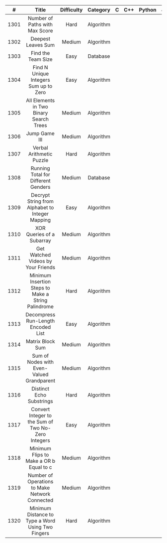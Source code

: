 | # | Title | Difficulty | Category | C | C++ | Python | Java |
| :---: | :---: | :---: | :---: | :---: | :---: | :---: | :---: |
| 1301 | Number of Paths with Max Score | Hard | Algorithm |  |  |  |  |
| 1302 | Deepest Leaves Sum | Medium | Algorithm |  |  |  |  |
| 1303 | Find the Team Size | Easy | Database |  |  |  |  |
| 1304 | Find N Unique Integers Sum up to Zero | Easy | Algorithm |  |  |  |  |
| 1305 | All Elements in Two Binary Search Trees | Medium | Algorithm |  |  |  |  |
| 1306 | Jump Game III | Medium | Algorithm |  |  |  |  |
| 1307 | Verbal Arithmetic Puzzle | Hard | Algorithm |  |  |  |  |
| 1308 | Running Total for Different Genders | Medium | Database |  |  |  |  |
| 1309 | Decrypt String from Alphabet to Integer Mapping | Easy | Algorithm |  |  |  |  |
| 1310 | XOR Queries of a Subarray | Medium | Algorithm |  |  |  |  |
| 1311 | Get Watched Videos by Your Friends | Medium | Algorithm |  |  |  |  |
| 1312 | Minimum Insertion Steps to Make a String Palindrome | Hard | Algorithm |  |  |  |  |
| 1313 | Decompress Run-Length Encoded List | Easy | Algorithm |  |  |  |  |
| 1314 | Matrix Block Sum | Medium | Algorithm |  |  |  |  |
| 1315 | Sum of Nodes with Even-Valued Grandparent | Medium | Algorithm |  |  |  |  |
| 1316 | Distinct Echo Substrings | Hard | Algorithm |  |  |  |  |
| 1317 | Convert Integer to the Sum of Two No-Zero Integers | Easy | Algorithm |  |  |  |  |
| 1318 | Minimum Flips to Make a OR b Equal to c | Medium | Algorithm |  |  |  |  |
| 1319 | Number of Operations to Make Network Connected | Medium | Algorithm |  |  |  |  |
| 1320 | Minimum Distance to Type a Word Using Two Fingers | Hard | Algorithm |  |  |  |  |
